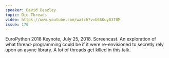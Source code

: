 ```yaml
---
speaker: David Beazley
topic: Die Threads
video: https://www.youtube.com/watch?v=U66KuyD3T0M
issue: 170
---
```


EuroPython 2018 Keynote, July 25, 2018. Screencast. An exploration of what thread-programming could be if it were re-envisioned to secretly rely upon an async library. A lot of threads get killed in this talk.


